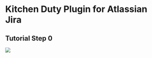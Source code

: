 # Kitchen Duty Plugin for Atlassian Jira

## Tutorial Step 0

[![](https://codeclou.github.io/kitchen-duty-plugin-for-atlassian-jira/images/kitchen-duty-teaser.png)](https://codeclou.github.io/kitchen-duty-plugin-for-atlassian-jira/tutorial/02-step-00-getting-started/)
